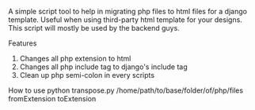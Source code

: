 A simple script tool to help in migrating php files to html files for a django template.
Useful when using third-party html template for your designs.
This script will mostly be used by the backend guys.

Features
1. Changes all php extension to html
2. Changes all php include tag to django's include tag
3. Clean up php semi-colon in every scripts

How to use
python transpose.py /home/path/to/base/folder/of/php/files fromExtension toExtension